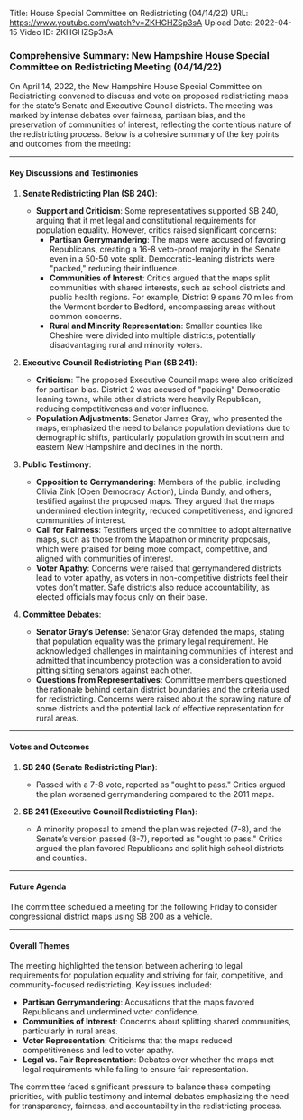 Title: House Special Committee on Redistricting (04/14/22)
URL: https://www.youtube.com/watch?v=ZKHGHZSp3sA
Upload Date: 2022-04-15
Video ID: ZKHGHZSp3sA

### Comprehensive Summary: New Hampshire House Special Committee on Redistricting Meeting (04/14/22)

On April 14, 2022, the New Hampshire House Special Committee on Redistricting convened to discuss and vote on proposed redistricting maps for the state’s Senate and Executive Council districts. The meeting was marked by intense debates over fairness, partisan bias, and the preservation of communities of interest, reflecting the contentious nature of the redistricting process. Below is a cohesive summary of the key points and outcomes from the meeting:

---

#### **Key Discussions and Testimonies**
1. **Senate Redistricting Plan (SB 240)**:
   - **Support and Criticism**: Some representatives supported SB 240, arguing that it met legal and constitutional requirements for population equality. However, critics raised significant concerns:
     - **Partisan Gerrymandering**: The maps were accused of favoring Republicans, creating a 16-8 veto-proof majority in the Senate even in a 50-50 vote split. Democratic-leaning districts were "packed," reducing their influence.
     - **Communities of Interest**: Critics argued that the maps split communities with shared interests, such as school districts and public health regions. For example, District 9 spans 70 miles from the Vermont border to Bedford, encompassing areas without common concerns.
     - **Rural and Minority Representation**: Smaller counties like Cheshire were divided into multiple districts, potentially disadvantaging rural and minority voters.

2. **Executive Council Redistricting Plan (SB 241)**:
   - **Criticism**: The proposed Executive Council maps were also criticized for partisan bias. District 2 was accused of "packing" Democratic-leaning towns, while other districts were heavily Republican, reducing competitiveness and voter influence.
   - **Population Adjustments**: Senator James Gray, who presented the maps, emphasized the need to balance population deviations due to demographic shifts, particularly population growth in southern and eastern New Hampshire and declines in the north.

3. **Public Testimony**:
   - **Opposition to Gerrymandering**: Members of the public, including Olivia Zink (Open Democracy Action), Linda Bundy, and others, testified against the proposed maps. They argued that the maps undermined election integrity, reduced competitiveness, and ignored communities of interest.
   - **Call for Fairness**: Testifiers urged the committee to adopt alternative maps, such as those from the Mapathon or minority proposals, which were praised for being more compact, competitive, and aligned with communities of interest.
   - **Voter Apathy**: Concerns were raised that gerrymandered districts lead to voter apathy, as voters in non-competitive districts feel their votes don’t matter. Safe districts also reduce accountability, as elected officials may focus only on their base.

4. **Committee Debates**:
   - **Senator Gray’s Defense**: Senator Gray defended the maps, stating that population equality was the primary legal requirement. He acknowledged challenges in maintaining communities of interest and admitted that incumbency protection was a consideration to avoid pitting sitting senators against each other.
   - **Questions from Representatives**: Committee members questioned the rationale behind certain district boundaries and the criteria used for redistricting. Concerns were raised about the sprawling nature of some districts and the potential lack of effective representation for rural areas.

---

#### **Votes and Outcomes**
1. **SB 240 (Senate Redistricting Plan)**:
   - Passed with a 7-8 vote, reported as "ought to pass." Critics argued the plan worsened gerrymandering compared to the 2011 maps.

2. **SB 241 (Executive Council Redistricting Plan)**:
   - A minority proposal to amend the plan was rejected (7-8), and the Senate’s version passed (8-7), reported as "ought to pass." Critics argued the plan favored Republicans and split high school districts and counties.

---

#### **Future Agenda**
The committee scheduled a meeting for the following Friday to consider congressional district maps using SB 200 as a vehicle.

---

#### **Overall Themes**
The meeting highlighted the tension between adhering to legal requirements for population equality and striving for fair, competitive, and community-focused redistricting. Key issues included:
- **Partisan Gerrymandering**: Accusations that the maps favored Republicans and undermined voter confidence.
- **Communities of Interest**: Concerns about splitting shared communities, particularly in rural areas.
- **Voter Representation**: Criticisms that the maps reduced competitiveness and led to voter apathy.
- **Legal vs. Fair Representation**: Debates over whether the maps met legal requirements while failing to ensure fair representation.

The committee faced significant pressure to balance these competing priorities, with public testimony and internal debates emphasizing the need for transparency, fairness, and accountability in the redistricting process.